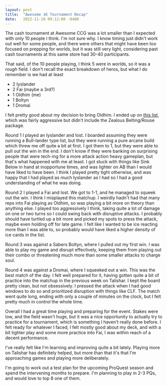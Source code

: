 ```yaml
---
layout: post
title:  "Awesome 1K Tournament Recap" 
date:   2022-11-10 09:12:00 -0400
---
```


The cash tournament at Awesome CCG was a lot smaller than I expected with only 10 people I think. I'm not sure why. I know timing just didn't work out well for some people, and there were others that might have been too focused on prepping for worlds, but it was still very light, considering past cash tournaments at this same store had 30-40 participants.

That said, of the 10 people playing, I think 5 were in worlds, so it was a *rough* field. I don't recall the exact breakdown of heros, but what I do remember is we had at least
- 2 Iyslander
- 2 Fai (maybe a 3rd?)
- 1 Oldhim (me)
- 1 Boltyn
- 1 Dromai

I felt pretty good about my decision to bring Oldhim. I ended up on [this list](https://fabrary.net/decks/01GGBERW2X4R1C6NNB1J67MQSQ), which was fairly aggressive but didn't include the Zealous Belting/Rouse package. 

Round 1 I played an Iyslander and lost. I boarded assuming they were running a Bull-lander type list, but they were running a pure arcane build which threw me off quite a bit at first. I got them to 1, but they were able to pull out the win in the end. I don't know if they were banking on surprising people that were tech-ing for a more attack action heavy gameplan, but that's what happened with me at least. I got stuck with things like Sink Below in hand at inopportune times, and was lighter on AB than I would have liked to have been. I think I played pretty tight otherwise, and was happy that I had played as much Iyslander as I had so I had a good understanding of what he was doing.

Round 2 I played a Fai and lost. We got to 1-1, and he managed to squeek out the win. I think I misplayed this matchup. I weirdly hadn't had that many reps into Fai playing as Oldhim, so was playing a bit more on theory than anything else. I played too aggressively I think, taking quite a lot of damage on one or two turns so I could swing back with disruptive attacks. I probably should have turtled up a bit more and picked my spots to press the attack, maybe even holding off for late game. I felt like I wanted to be ice reacting more than I was able to, so probably would have liked a higher density of ice cards in the list. 

Round 3 was against a Sabers Boltyn, where I pulled out my first win. I was able to play my game and disrupt effectively, keeping them from playing out their combo or threatening much more than some smaller attacks to charge soul.

Round 4 was against a Dromai, where I squeeked out a win. This was the best match of the day. I felt well prepared for it, having gotten quite a bit of practice into the matchup in the previous week on Talishar. I kept the board pretty clean, but not obsessively. I pressed the attack when I had good windows to do so and prioritized disruption with things like CLF. The match went quite long, ending with only a couple of minutes on the clock, but I felt pretty much in control the whole time.

Overall I had a great time playing and preparing for the event. Stakes were low, and the field wasn't huge, but it was a nice opportunity to actually try to practice for a tournament, which is something I haven't really done before. I felt ready for whatever I faced, I felt mostly good about my deck, and with a bit tighter play and some more practice into Fai, I was within reach of a decent performance.

I've really felt like I'm learning and improving quite a bit lately. Playing more on Talishar has definitely helped, but more than that it's that I'm approaching games and playing more deliberately. 

I'm going to work out a test plan for the upcoming ProQuest season and spend the intervening months to prepare. I'm planning to play in 2-3 PQs, and would love to top 8 one of them.
